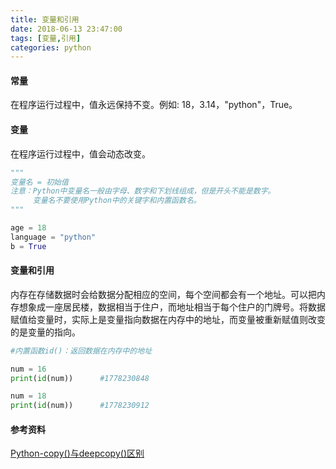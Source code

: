```yaml
---
title: 变量和引用
date: 2018-06-13 23:47:00
tags: [变量,引用]
categories: python
---
```


#### 常量

在程序运行过程中，值永远保持不变。例如: 18，3.14，"python"，True。



#### 变量

在程序运行过程中，值会动态改变。

```python
"""
变量名 = 初始值
注意：Python中变量名一般由字母、数字和下划线组成，但是开头不能是数字。
	 变量名不要使用Python中的关键字和内置函数名。
"""

age = 18
language = "python"
b = True
```



#### 变量和引用

内存在存储数据时会给数据分配相应的空间，每个空间都会有一个地址。可以把内存想象成一座居民楼，数据相当于住户，而地址相当于每个住户的门牌号。将数据赋值给变量时，实际上是变量指向数据在内存中的地址，而变量被重新赋值则改变的是变量的指向。

```python
#内置函数id()：返回数据在内存中的地址

num = 16
print(id(num))		#1778230848

num = 18
print(id(num))		#1778230912
```



#### 参考资料

[Python-copy()与deepcopy()区别][1]

[1]: https://blog.csdn.net/qq_32907349/article/details/52190796
